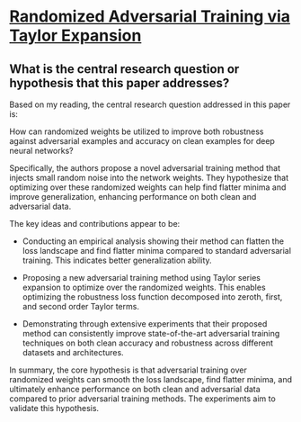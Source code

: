 # [Randomized Adversarial Training via Taylor Expansion](https://arxiv.org/abs/2303.10653)

## What is the central research question or hypothesis that this paper addresses?

 Based on my reading, the central research question addressed in this paper is: 

How can randomized weights be utilized to improve both robustness against adversarial examples and accuracy on clean examples for deep neural networks?

Specifically, the authors propose a novel adversarial training method that injects small random noise into the network weights. They hypothesize that optimizing over these randomized weights can help find flatter minima and improve generalization, enhancing performance on both clean and adversarial data. 

The key ideas and contributions appear to be:

- Conducting an empirical analysis showing their method can flatten the loss landscape and find flatter minima compared to standard adversarial training. This indicates better generalization ability.

- Proposing a new adversarial training method using Taylor series expansion to optimize over the randomized weights. This enables optimizing the robustness loss function decomposed into zeroth, first, and second order Taylor terms.

- Demonstrating through extensive experiments that their proposed method can consistently improve state-of-the-art adversarial training techniques on both clean accuracy and robustness across different datasets and architectures.

In summary, the core hypothesis is that adversarial training over randomized weights can smooth the loss landscape, find flatter minima, and ultimately enhance performance on both clean and adversarial data compared to prior adversarial training methods. The experiments aim to validate this hypothesis.
